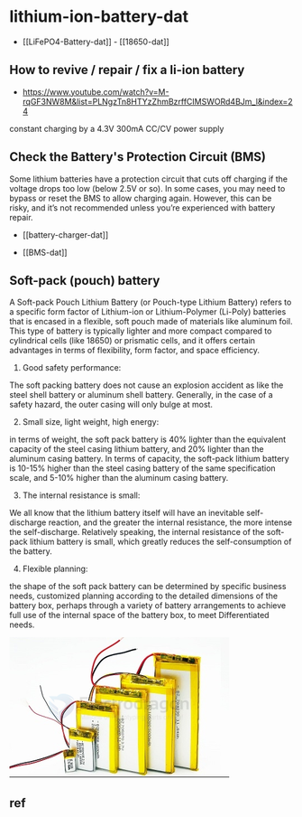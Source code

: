 
# lithium-ion-battery-dat


- [[LiFePO4-Battery-dat]] - [[18650-dat]]



## How to revive / repair / fix a li-ion battery 

- https://www.youtube.com/watch?v=M-rqGF3NW8M&list=PLNgzTn8HTYzZhmBzrffCIMSWORd4BJm_l&index=24

constant charging by a 4.3V 300mA CC/CV power supply 


## Check the Battery's Protection Circuit (BMS)

Some lithium batteries have a protection circuit that cuts off charging if the voltage drops too low (below 2.5V or so). In some cases, you may need to bypass or reset the BMS to allow charging again. However, this can be risky, and it’s not recommended unless you’re experienced with battery repair.

- [[battery-charger-dat]]

- [[BMS-dat]]

## Soft-pack (pouch) battery 


A Soft-pack Pouch Lithium Battery (or Pouch-type Lithium Battery) refers to a specific form factor of Lithium-ion or Lithium-Polymer (Li-Poly) batteries that is encased in a flexible, soft pouch made of materials like aluminum foil. This type of battery is typically lighter and more compact compared to cylindrical cells (like 18650) or prismatic cells, and it offers certain advantages in terms of flexibility, form factor, and space efficiency.

1. Good safety performance: 
   
The soft packing battery does not cause an explosion accident as like the steel shell battery or aluminum shell battery. Generally, in the case of a safety hazard, the outer casing will only bulge at most.

2. Small size, light weight, high energy: 

in terms of weight, the soft pack battery is 40% lighter than the equivalent capacity of the steel casing lithium battery, and 20% lighter than the aluminum casing battery. In terms of capacity, the soft-pack lithium battery is 10-15% higher than the steel casing battery of the same specification scale, and 5-10% higher than the aluminum casing battery.

3. The internal resistance is small: 

We all know that the lithium battery itself will have an inevitable self-discharge reaction, and the greater the internal resistance, the more intense the self-discharge. Relatively speaking, the internal resistance of the soft-pack lithium battery is small, which greatly reduces the self-consumption of the battery.

4. Flexible planning: 

the shape of the soft pack battery can be determined by specific business needs, customized planning according to the detailed dimensions of the battery box, perhaps through a variety of battery arrangements to achieve full use of the internal space of the battery box, to meet Differentiated needs.

![](2025-02-21-15-06-43.png)


## ref 


